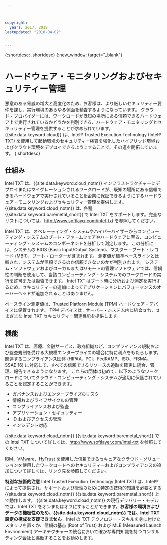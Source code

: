 ```yaml
---



copyright:
  years: 2017, 2018
lastupdated: "2018-04-02"


---
```


{:shortdesc: .shortdesc}
{:new_window: target="_blank"}

# ハードウェア・モニタリングおよびセキュリティー管理

悪意のある脅威の増大と高度化のため、お客様は、より厳しいセキュリティー要件を課し、実行環境のあらゆる側面を精査するようになっています。 クラウド・プロバイダーには、ワークロードが既知の場所にある信頼できるハードウェア上で実行されているかどうかを判別できる、ハードウェア・モニタリングとセキュリティー管理を提供することが求められています。 {{site.data.keyword.cloud}} は、Intel&reg; Trusted Execution Technology (Intel&reg; TXT) を使用して起動環境のセキュリティー検査を強化したハイブリッド環境およびクラウド環境をデプロイできるようにすることで、その道を開拓しています。
{:shortdesc}

## 仕組み

Intel TXT は、{{site.data.keyword.cloud_notm}} インフラストラクチャーにデプロイまたはマイグレーションされるワークロードが、既知の場所にある信頼できるハードウェアで実行されていることを企業に保証できるようにするハードウェア・モニタリングおよびセキュリティー管理を提供します。 {{site.data.keyword.cloud_notm}} は、各種 {{site.data.keyword.baremetal_short}} で Intel TXT をサポートします。完全なリストについては、http://www.softlayer.com/intel-txt を参照してください。

Intel TXT は、オペレーティング・システムやハイパーバイザーからコンピューティング・システムのブート・ファームウェアやハードウェアに至る、コンピューティング・システムのコンポーネントを分析して測定します。 この分析には、システムの BIOS (Basic Input/Output System)、マスター・ブート・レコード (MBR)、ブート・ローダーが含まれます。 測定値が標準ベースラインと比較され、システムが信頼できるのか信頼できないのかが判別されます。 システム・ソフトウェアおよびローカルまたはリモートの管理ソフトウェアでは、信頼性の判断を使用して、当該コンピューティング・システムでのワークロードの実行を許可または拒否できます。 Intel TXT はブート時に分析および測定を実行するため、セキュリティーの追加によってアプリケーションにパフォーマンスのオーバーヘッドが追加されることはありません。

ベースライン測定値は、Trusted Platform Module (TPM) ハードウェア・デバイスに保管されます。 TPM デバイスは、サーバー・システム内に統合され、さまざまな Intel TXT セキュリティー関連機能を提供します。

## 機能

Intel TXT は、医療、金融サービス、政府組織など、コンプライアンス規制および監査規制を受ける大規模エンタープライズの場合に特に利点をもたらします。 関連するコンプライアンス団体 (HIPAA、PCI、FedRAMP、ISO、FISMA、SSAE 16) に対応して、すべての信頼できるリソースの追跡を確実に統合、管理、報告できるようになります。 これらの団体は初めて、以下のようなワークロードについてクラウド・コンピューティング・システムが適切に保護されていることを認定することができます。

* ガバナンスおよびエンタープライズのリスク
* 情報およびライフサイクルの管理
* コンプライアンスおよび監査
* アプリケーション・セキュリティー
* ID およびアクセスの管理
* インシデント対応

{{site.data.keyword.cloud_notm}} {{site.data.keyword.baremetal_short}} での Intel TXT について詳しくは、http://www.softlayer.com/intel-txt を参照してください。

[IBM、VMware、HyTrust を使用した信頼できるセキュアなクラウド・ソリューション](http://wpc.c320.edgecastcdn.net/00C320/DeploymentGuide_IBM_Intel_HyTrust_VMware_v1%200.pdf)を使用したワークロードへのセキュリティーおよびコンプライアンスの追加について詳しくは、リンク先を参照してください。

**特別な技術的注意** Intel Trusted Execution Technology (Intel TXT) は、Intel&reg; によって提供され、サポートおよび管理のために特定の技術的知識を必要とする {{site.data.keyword.cloud_notm}} {{site.data.keyword.baremetal_short}} 上で動作します。 
{{site.data.keyword.cloud_notm}} の現行デリバリー・モデルでは、Intel TXT をオンまたはオフにすることができます。**お客様の環境およびデータの機密性のため、{{site.data.keyword.cloud_notm}} では、Intel TXT 設定の構成を支援できません**。Intel の TXT テクノロジー・スキルを身に付けたスタッフを置くか、信頼の基点 (Root of Trust) および MLE (Measured Launch Environment) アーキテクチャーの統合において確かな専門知識を持つコンサルティング会社と協働することをお勧めします。
